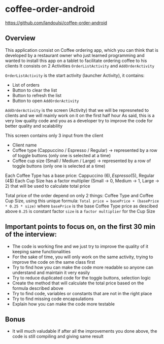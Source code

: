 # coffee-order-android
https://github.com/landoulsi/coffee-order-android

## Overview
This application consist on Coffee ordering app, which you can think that is developed by a restaurant owner who just learned 
programming and wanted to install this app on a tablet to facilitate ordering coffee to his clients
It consists on 2 Activities `OrderListActivity` and `AddOrderActivity` 

`OrderListActivity` is the start activity (launcher Activity), it contains:
- List of orders
- Button to clear the list
- Button to refresh the list
- Button to open `AddOrderActivity`

`AddOrderActivity` is the screen (Activity) that we will be represneted to clients and we will mainly work on it on the first half hour
As said, this is a very low quality code and you as a developer try to improve the code for better quality and scalability

This screen contains only 3 input from the client
- Client name
- Coffee type (Cappuccino / Espresso / Regular) -> represented by a row of toggle buttons (only one is selected at a time)
- Coffee cup size (Small / Medium / Large) -> represented by a row of toggle buttons (only one is selected at a time)

Each Coffee Type has a base price: Cappuccino (6$), Espresso (5$), Regular (4$)
Each Cup Size has a factor multiplier (Small -> 0, Medium -> 1, Large -> 2) that will be used to calculate total price

Total price of the order depend on only 2 things: Coffee Type and Coffee Cup Size, using this unique formula:
`Total price = basePrice + (basePrice * 0.25 * size)` 
where `basePrice` is the base Coffee Type price as descibed above
`0.25` is constant factor
`size` is a `factor multiplier` for the Cup Size

## Important points to focus on, on the first 30 min of the interview:
- The code is working fine and we just try to improve the quality of it keeping same functionalities
- For the sake of time, you will only work on the same activity, trying to improve the code on the same class first
- Try to find how you can make the code more readable so anyone can understand and maintain it very easily
- Try to reduce duplicated code for the toggle buttons, selection logic
- Create the method that will calculate the total price based on the formula described above
- Try to find code, variables or constants that are not in the right place
- Try to find missing code encapsulations
- Explain how you can make the code more testable

## Bonus
- It will much valudable if after all the improvements you done above, the code is still compiling and giving same result
